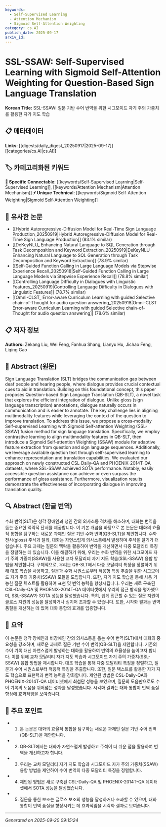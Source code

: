 ```yaml
---
keywords:
  - Self-Supervised Learning
  - Attention Mechanism
  - Sigmoid Self-Attention Weighting
category: cs.AI
publish_date: 2025-09-17
arxiv_id:
---
```


<!-- KEYWORD_LINKING_METADATA:
{
  "processed_timestamp": "2025-09-22 22:46:19.893032",
  "vocabulary_version": "1.0",
  "selected_keywords": [
    "Self-Supervised Learning",
    "Attention Mechanism",
    "Sigmoid Self-Attention Weighting"
  ],
  "rejected_keywords": [
    "Question-based Sign Language Translation"
  ],
  "similarity_scores": {
    "Self-Supervised Learning": 0.8,
    "Attention Mechanism": 0.75,
    "Sigmoid Self-Attention Weighting": 0.7
  },
  "extraction_method": "AI_prompt_based",
  "budget_applied": true
}
-->

# SSL-SSAW: Self-Supervised Learning with Sigmoid Self-Attention Weighting for Question-Based Sign Language Translation

**Korean Title:** SSL-SSAW: 질문 기반 수어 번역을 위한 시그모이드 자기 주의 가중치를 활용한 자가 지도 학습

## 📋 메타데이터

**Links**: [[digests/daily_digest_20250917|2025-09-17]]        [[categories/cs.AI|cs.AI]]

## 🏷️ 카테고리화된 키워드
**🔗 Specific Connectable**: [[keywords/Self-Supervised Learning|Self-Supervised Learning]], [[keywords/Attention Mechanism|Attention Mechanism]]
**⚡ Unique Technical**: [[keywords/Sigmoid Self-Attention Weighting|Sigmoid Self-Attention Weighting]]

## 🔗 유사한 논문
- [[Hybrid Autoregressive-Diffusion Model for Real-Time Sign Language Production_20250919|Hybrid Autoregressive-Diffusion Model for Real-Time Sign Language Production]] (83.1% similar)
- [[DeKeyNLU_ Enhancing Natural Language to SQL Generation through Task Decomposition and Keyword Extraction_20250919|DeKeyNLU Enhancing Natural Language to SQL Generation through Task Decomposition and Keyword Extraction]] (78.9% similar)
- [[Self-Guided Function Calling in Large Language Models via Stepwise Experience Recall_20250918|Self-Guided Function Calling in Large Language Models via Stepwise Experience Recall]] (78.8% similar)
- [[Controlling Language Difficulty in Dialogues with Linguistic Features_20250919|Controlling Language Difficulty in Dialogues with Linguistic Features]] (78.7% similar)
- [[Omni-CLST_ Error-aware Curriculum Learning with guided Selective chain-of-Thought for audio question answering_20250918|Omni-CLST Error-aware Curriculum Learning with guided Selective chain-of-Thought for audio question answering]] (78.6% similar)

## 📋 저자 정보

**Authors:** Zekang Liu, Wei Feng, Fanhua Shang, Lianyu Hu, Jichao Feng, Liqing Gao

## 📄 Abstract (원문)

Sign Language Translation (SLT) bridges the communication gap between deaf
people and hearing people, where dialogue provides crucial contextual cues to
aid in translation. Building on this foundational concept, this paper proposes
Question-based Sign Language Translation (QB-SLT), a novel task that explores
the efficient integration of dialogue. Unlike gloss (sign language
transcription) annotations, dialogue naturally occurs in communication and is
easier to annotate. The key challenge lies in aligning multimodality features
while leveraging the context of the question to improve translation. To address
this issue, we propose a cross-modality Self-supervised Learning with Sigmoid
Self-attention Weighting (SSL-SSAW) fusion method for sign language
translation. Specifically, we employ contrastive learning to align
multimodality features in QB-SLT, then introduce a Sigmoid Self-attention
Weighting (SSAW) module for adaptive feature extraction from question and sign
language sequences. Additionally, we leverage available question text through
self-supervised learning to enhance representation and translation
capabilities. We evaluated our approach on newly constructed CSL-Daily-QA and
PHOENIX-2014T-QA datasets, where SSL-SSAW achieved SOTA performance. Notably,
easily accessible question assistance can achieve or even surpass the
performance of gloss assistance. Furthermore, visualization results demonstrate
the effectiveness of incorporating dialogue in improving translation quality.

## 🔍 Abstract (한글 번역)

수화 번역(SLT)은 청각 장애인과 청인 간의 의사소통 격차를 해소하며, 대화는 번역을 돕는 중요한 맥락적 단서를 제공합니다. 이 기본 개념을 바탕으로 본 논문은 대화의 효율적 통합을 탐구하는 새로운 과제인 질문 기반 수화 번역(QB-SLT)을 제안합니다. 수화 전사(gloss) 주석과 달리, 대화는 자연스럽게 의사소통에서 발생하며 주석을 달기가 더 쉽습니다. 주요 과제는 질문의 맥락을 활용하여 번역을 개선하면서 다중 모달리티 특징을 정렬하는 데 있습니다. 이를 해결하기 위해, 우리는 수화 번역을 위한 시그모이드 자기 주의 가중치(SSAW)를 사용한 교차 모달리티 자기 지도 학습(SSL-SSAW) 융합 방법을 제안합니다. 구체적으로, 우리는 QB-SLT에서 다중 모달리티 특징을 정렬하기 위해 대조 학습을 사용하고, 질문과 수화 시퀀스로부터 적응형 특징 추출을 위한 시그모이드 자기 주의 가중치(SSAW) 모듈을 도입합니다. 또한, 자기 지도 학습을 통해 사용 가능한 질문 텍스트를 활용하여 표현 및 번역 능력을 향상시킵니다. 우리는 새로 구축된 CSL-Daily-QA 및 PHOENIX-2014T-QA 데이터셋에서 우리의 접근 방식을 평가했으며, SSL-SSAW가 SOTA 성능을 달성했습니다. 특히, 쉽게 접근할 수 있는 질문 지원이 글로스 지원의 성능을 달성하거나 심지어 초과할 수 있습니다. 또한, 시각화 결과는 번역 품질을 개선하는 데 있어 대화 통합의 효과를 입증합니다.

## 📝 요약

이 논문은 청각 장애인과 비장애인 간의 의사소통을 돕는 수어 번역(SLT)에서 대화의 중요성을 강조하며, 새로운 과제로 질문 기반 수어 번역(QB-SLT)을 제안합니다. 기존의 수어 기록 대신 자연스럽게 발생하는 대화를 활용하여 번역의 효율성을 높이고자 합니다. 이를 위해 교차 모달리티 자가 지도 학습과 시그모이드 자기 주의 가중치(SSL-SSAW) 융합 방법을 제시합니다. 대조 학습을 통해 다중 모달리티 특징을 정렬하고, 질문과 수어 시퀀스로부터 적응적 특징을 추출합니다. 또한, 질문 텍스트를 활용한 자가 지도 학습으로 표현력과 번역 능력을 강화합니다. 제안된 방법은 CSL-Daily-QA와 PHOENIX-2014T-QA 데이터셋에서 최첨단 성능을 보였으며, 질문의 도움만으로도 수어 기록의 도움을 뛰어넘는 성과를 달성했습니다. 시각화 결과는 대화 통합이 번역 품질 향상에 효과적임을 보여줍니다.

## 🎯 주요 포인트

- 1. 본 논문은 대화의 효율적 통합을 탐구하는 새로운 과제인 질문 기반 수어 번역(QB-SLT)을 제안합니다.

- 2. QB-SLT에서는 대화가 자연스럽게 발생하고 주석이 더 쉬운 점을 활용하여 번역을 개선하고자 합니다.

- 3. 우리는 교차 모달리티 자가 지도 학습과 시그모이드 자가 주의 가중치(SSAW) 융합 방법을 제안하여 수어 번역의 다중 모달리티 특징을 정렬합니다.

- 4. 제안된 방법은 새로 구축된 CSL-Daily-QA 및 PHOENIX-2014T-QA 데이터셋에서 SOTA 성능을 달성했습니다.

- 5. 질문을 통한 보조는 글로스 보조의 성능을 달성하거나 초과할 수 있으며, 대화 통합이 번역 품질을 향상시키는 데 효과적임을 시각화 결과로 보여줍니다.

---

*Generated on 2025-09-20 09:15:24*